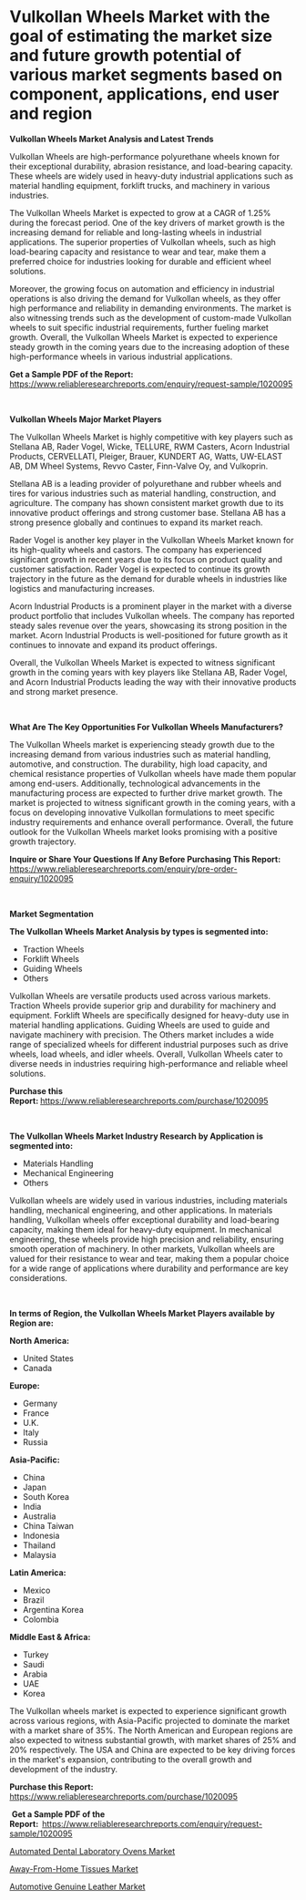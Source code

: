 <p><h1>Vulkollan Wheels Market with the goal of estimating the market size and future growth potential of various market segments based on component, applications, end user and region</h1></p><p><strong>Vulkollan Wheels Market Analysis and Latest Trends</strong></p>
<p><p>Vulkollan Wheels are high-performance polyurethane wheels known for their exceptional durability, abrasion resistance, and load-bearing capacity. These wheels are widely used in heavy-duty industrial applications such as material handling equipment, forklift trucks, and machinery in various industries.</p><p>The Vulkollan Wheels Market is expected to grow at a CAGR of 1.25% during the forecast period. One of the key drivers of market growth is the increasing demand for reliable and long-lasting wheels in industrial applications. The superior properties of Vulkollan wheels, such as high load-bearing capacity and resistance to wear and tear, make them a preferred choice for industries looking for durable and efficient wheel solutions.</p><p>Moreover, the growing focus on automation and efficiency in industrial operations is also driving the demand for Vulkollan wheels, as they offer high performance and reliability in demanding environments. The market is also witnessing trends such as the development of custom-made Vulkollan wheels to suit specific industrial requirements, further fueling market growth. Overall, the Vulkollan Wheels Market is expected to experience steady growth in the coming years due to the increasing adoption of these high-performance wheels in various industrial applications.</p></p>
<p><strong>Get a Sample PDF of the Report:&nbsp;</strong> <a href="https://www.reliableresearchreports.com/enquiry/request-sample/1020095">https://www.reliableresearchreports.com/enquiry/request-sample/1020095</a></p>
<p>&nbsp;</p>
<p><strong>Vulkollan Wheels Major Market Players</strong></p>
<p><p>The Vulkollan Wheels Market is highly competitive with key players such as Stellana AB, Rader Vogel, Wicke, TELLURE, RWM Casters, Acorn Industrial Products, CERVELLATI, Pleiger, Brauer, KUNDERT AG, Watts, UW-ELAST AB, DM Wheel Systems, Revvo Caster, Finn-Valve Oy, and Vulkoprin.</p><p>Stellana AB is a leading provider of polyurethane and rubber wheels and tires for various industries such as material handling, construction, and agriculture. The company has shown consistent market growth due to its innovative product offerings and strong customer base. Stellana AB has a strong presence globally and continues to expand its market reach.</p><p>Rader Vogel is another key player in the Vulkollan Wheels Market known for its high-quality wheels and castors. The company has experienced significant growth in recent years due to its focus on product quality and customer satisfaction. Rader Vogel is expected to continue its growth trajectory in the future as the demand for durable wheels in industries like logistics and manufacturing increases.</p><p>Acorn Industrial Products is a prominent player in the market with a diverse product portfolio that includes Vulkollan wheels. The company has reported steady sales revenue over the years, showcasing its strong position in the market. Acorn Industrial Products is well-positioned for future growth as it continues to innovate and expand its product offerings.</p><p>Overall, the Vulkollan Wheels Market is expected to witness significant growth in the coming years with key players like Stellana AB, Rader Vogel, and Acorn Industrial Products leading the way with their innovative products and strong market presence.</p></p>
<p>&nbsp;</p>
<p><strong>What Are The Key Opportunities For Vulkollan Wheels Manufacturers?</strong></p>
<p><p>The Vulkollan Wheels market is experiencing steady growth due to the increasing demand from various industries such as material handling, automotive, and construction. The durability, high load capacity, and chemical resistance properties of Vulkollan wheels have made them popular among end-users. Additionally, technological advancements in the manufacturing process are expected to further drive market growth. The market is projected to witness significant growth in the coming years, with a focus on developing innovative Vulkollan formulations to meet specific industry requirements and enhance overall performance. Overall, the future outlook for the Vulkollan Wheels market looks promising with a positive growth trajectory.</p></p>
<p><strong>Inquire or Share Your Questions If Any Before Purchasing This Report:</strong> <a href="https://www.reliableresearchreports.com/enquiry/pre-order-enquiry/1020095">https://www.reliableresearchreports.com/enquiry/pre-order-enquiry/1020095</a></p>
<p>&nbsp;</p>
<p><strong>Market Segmentation</strong></p>
<p><strong>The Vulkollan Wheels Market Analysis by types is segmented into:</strong></p>
<p><ul><li>Traction Wheels</li><li>Forklift Wheels</li><li>Guiding Wheels</li><li>Others</li></ul></p>
<p><p>Vulkollan Wheels are versatile products used across various markets. Traction Wheels provide superior grip and durability for machinery and equipment. Forklift Wheels are specifically designed for heavy-duty use in material handling applications. Guiding Wheels are used to guide and navigate machinery with precision. The Others market includes a wide range of specialized wheels for different industrial purposes such as drive wheels, load wheels, and idler wheels. Overall, Vulkollan Wheels cater to diverse needs in industries requiring high-performance and reliable wheel solutions.</p></p>
<p><strong>Purchase this Report:&nbsp;</strong><a href="https://www.reliableresearchreports.com/purchase/1020095">https://www.reliableresearchreports.com/purchase/1020095</a></p>
<p>&nbsp;</p>
<p><strong>The Vulkollan Wheels Market Industry Research by Application is segmented into:</strong></p>
<p><ul><li>Materials Handling</li><li>Mechanical Engineering</li><li>Others</li></ul></p>
<p><p>Vulkollan wheels are widely used in various industries, including materials handling, mechanical engineering, and other applications. In materials handling, Vulkollan wheels offer exceptional durability and load-bearing capacity, making them ideal for heavy-duty equipment. In mechanical engineering, these wheels provide high precision and reliability, ensuring smooth operation of machinery. In other markets, Vulkollan wheels are valued for their resistance to wear and tear, making them a popular choice for a wide range of applications where durability and performance are key considerations.</p></p>
<p>&nbsp;</p>
<p><strong>In terms of Region, the Vulkollan Wheels Market Players available by Region are:</strong></p>
<p>
    <p> <strong> North America: </strong>
        <ul>
            <li>United States</li>
            <li>Canada</li>
        </ul>
        </p> 
    <p> <strong> Europe: </strong>
        <ul>
            <li>Germany</li>
            <li>France</li>
            <li>U.K.</li>
            <li>Italy</li>
            <li>Russia</li>
        </ul>
        </p> 
    <p> <strong> Asia-Pacific: </strong>
        <ul>
            <li>China</li>
            <li>Japan</li>
            <li>South Korea</li>
            <li>India</li>
            <li>Australia</li>
            <li>China Taiwan</li>
            <li>Indonesia</li>
            <li>Thailand</li>
            <li>Malaysia</li>
        </ul>
        </p> 
    <p> <strong> Latin America: </strong>
        <ul>
            <li>Mexico</li>
            <li>Brazil</li>
            <li>Argentina Korea</li>
            <li>Colombia</li>
        </ul>
        </p> 
    <p> <strong> Middle East & Africa: </strong>
        <ul>
            <li>Turkey</li>
            <li>Saudi</li>
            <li>Arabia</li>
            <li>UAE</li>
            <li>Korea</li>
        </ul>
    </p>
    </p>
<p><p>The Vulkollan wheels market is expected to experience significant growth across various regions, with Asia-Pacific projected to dominate the market with a market share of 35%. The North American and European regions are also expected to witness substantial growth, with market shares of 25% and 20% respectively. The USA and China are expected to be key driving forces in the market's expansion, contributing to the overall growth and development of the industry.</p></p>
<p><strong>Purchase this Report: </strong><a href="https://www.reliableresearchreports.com/purchase/1020095">https://www.reliableresearchreports.com/purchase/1020095</a></p>
<p>&nbsp;<strong>Get a Sample PDF of the Report:&nbsp;&nbsp;</strong><a href="https://www.reliableresearchreports.com/enquiry/request-sample/1020095">https://www.reliableresearchreports.com/enquiry/request-sample/1020095</a></p>
<p><strong></strong></p>
<p><p><a href="https://view.publitas.com/reportprime-1/automated-dental-laboratory-ovens-market-research-report-provides-thorough-industry-overview-which-offers-an-in-depth-analysis-of-product-trends-and-new-market-divisions/">Automated Dental Laboratory Ovens Market</a></p><p><a href="https://view.publitas.com/reportprime-1/away-from-home-tissues-market-challenges-opportunities-and-growth-drivers-and-major-market-players-forecasted-for-period-from-2023-2030/">Away-From-Home Tissues Market</a></p><p><a href="https://view.publitas.com/reportprime-1/automotive-genuine-leather-market-size-market-share-and-global-market-analysis-report-2023-2030/">Automotive Genuine Leather Market</a></p></p>